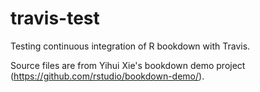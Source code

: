 # travis-test
Testing continuous integration of R bookdown with Travis.


Source files are from Yihui Xie's bookdown demo project (https://github.com/rstudio/bookdown-demo/).
